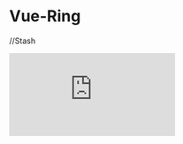 # Vue-Ring
//Stash

![alt text](https://en.wikipedia.org/wiki/Vue.js#/media/File:Vue.js_Logo_2.svg)
